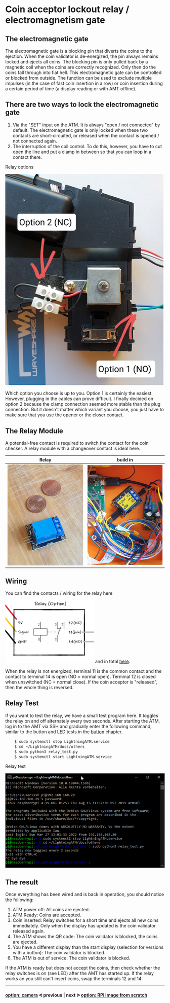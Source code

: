 # Coin acceptor lockout relay / electromagnetism gate

## The electromagnetic gate 

The electromagnetic gate is a blocking pin that diverts the coins to the ejection. When the coin validator is de-energized, the pin always remains locked and ejects all coins. The blocking pin is only pulled back by a magnetic coil when the coins are correctly recognized. Only then do the coins fall through into fiat hell. This electromagnetic gate can be controlled or blocked from outside. The function can be used to exclude multiple impulses (in the case of fast coin insertion in a row) or coin insertion during a certain period of time (a display reading or with AMT offline).

## There are two ways to lock the electromagnetic gate

1. Via the "SET" input on the ATM. It is always "open / not connected" by default. The electromagnetic gate is only locked when these two contacts are short-circuited, or released when the contact is opened / not connected again.
2. The interruption of the coil control. To do this, however, you have to cut open the line and put a clamp in between so that you can loop in a contact there.

Relay options

<img src="../pictures/relay_options.jpg" width="500">

Which option you choose is up to you. Option 1 is certainly the easiest. However, plugging in the cables can prove difficult. I finally decided on option 2 because the clamp connection seemed more stable than the plug connection. But it doesn't matter which variant you choose, you just have to make sure that you use the opener or the closer contact. 

## The Relay Module

A potential-free contact is required to switch the contact for the coin checker. A relay module with a changeover contact is ideal here.

Relay           |  build in
:-------------------------:|:-------------------------:
![](../pictures/relay_relay.jpg)  |  ![](../pictures/relay_build_in.jpg)

## Wiring

You can find the contacts / wiring for the relay here <img src="../pictures/relay_contacts.png" width="280"> and in total [here](/docs/guide/wiring.md).

When the relay is not energized, terminal 11 is the common contact and the contact to terminal 14 is open (NO = normal open). Terminal 12 is closed when unswitched (NC = normal close). If the coin acceptor is "released", then the whole thing is reversed.

## Relay Test

If you want to test the relay, we have a small test program here. It toggles the relay on and off alternately every two seconds. After starting the ATM, log in to the AMT via SSH and gradually enter the following command, similar to the button and LED tests in the [button](/docs/guide/button.md) chapter.

```
	$ sudo systemctl stop LightningATM.service
	$ cd ~/LightningATM/docs/others
	$ sudo python3 relay_test.py
	$ sudo systemctl start LightningATM.service
```

Relay test

<img src="../pictures/relay_test.png" width="630">

## The result

Once everything has been wired and is back in operation, you should notice the following:

1. ATM power off: All coins are ejected.
2. ATM Ready: Coins are accepted.
3. Coin inserted: Relay switches for a short time and ejects all new coins immediately. Only when the display has updated is the coin validator released again.
4. The ATM shows the QR code: The coin validator is blocked, the coins are ejected.
5. You have a different display than the start display (selection for versions with a button): The coin validator is blocked.
6. The ATM is out of service: The coin validator is blocked.


If the ATM is ready but does not accept the coins, then check whether the relay switches is on (see LED) after the AMT has started up. If the relay works an you still can't insert coins, swap the terminals 12 and 14.

---

#### [option: camera](/docs/guide/camera.md)  ᐊ  previous | next  ᐅ  [option: RPi image from scratch](/docs/guide/add_on_zero2.md)